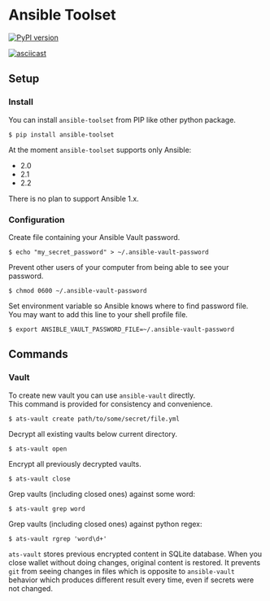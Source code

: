 # Ansible Toolset
[![PyPI version](https://badge.fury.io/py/ansible-toolset.svg)](https://badge.fury.io/py/ansible-toolset)

[![asciicast](https://asciinema.org/a/91811.png)](https://asciinema.org/a/91811)

## Setup
### Install
You can install `ansible-toolset` from PIP like other python package.
```
$ pip install ansible-toolset
```

At the moment `ansible-toolset` supports only Ansible:
* 2.0
* 2.1
* 2.2

There is no plan to support Ansible 1.x.

### Configuration

Create file containing your Ansible Vault password.
```
$ echo "my_secret_password" > ~/.ansible-vault-password
```

Prevent other users of your computer from being able to see your password.
```
$ chmod 0600 ~/.ansible-vault-password
```

Set environment variable so Ansible knows where to find password file.  
You may want to add this line to your shell profile file.
```
$ export ANSIBLE_VAULT_PASSWORD_FILE=~/.ansible-vault-password
```

## Commands
### Vault

To create new vault you can use `ansible-vault` directly.  
This command is provided for consistency and convenience.
```
$ ats-vault create path/to/some/secret/file.yml
```


Decrypt all existing vaults below current directory.
```
$ ats-vault open
```

Encrypt all previously decrypted vaults.
```
$ ats-vault close
```

Grep vaults (including closed ones) against some word:
```
$ ats-vault grep word
```

Grep vaults (including closed ones) against python regex:
```
$ ats-vault rgrep 'word\d+'
```

`ats-vault` stores previous encrypted content in SQLite database.
When you close wallet without doing changes, original content is restored.
It prevents `git` from seeing changes in files which is opposite to `ansible-vault` behavior
which produces different result every time, even if secrets were not changed.
